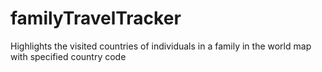 # familyTravelTracker
Highlights the visited countries of individuals in a family in the world map with specified country code
